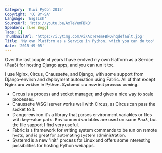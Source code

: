 ```yaml
---
Category: 'Kiwi PyCon 2015'
Copyright: 'CC BY-SA'
Language: 'English'
SourceUrl: 'http://youtu.be/AxTeVemFBkQ'
Speakers: [Lee Begg]
Tags: []
ThumbnailUrl: 'https://i.ytimg.com/vi/AxTeVemFBkQ/hqdefault.jpg'
Title: 'My own Platform as a Service in Python, which you can do too'
date: '2015-09-05'
---
```

Over the last couple of years I have evolved my own Platform as a Service (PaaS) for hosting Django apps, and you can run it too.

I use Nginx, Circus, Chaussette, and Django, with some support from Django-environ and deployment automation using Fabric. All of that except Nginx are written in Python. Systemd is a new init process coming.

* Circus is a process and socket manager, and gives a nice way to scale processes. 
* Chaussette WSGI server works well with Circus, as Circus can pass the socket to it.
* Django-environ it's a library that parses environment variables or files with key-value pairs. Environment variables are used on some PaaS, but the file support I find very useful.
* Fabric is a framework for writing system commands to be run on remote hosts, and is great for automating system administration.
* Systemd is a new "init" process for Linux and offers some interesting possibilities for hosting Python webapps.